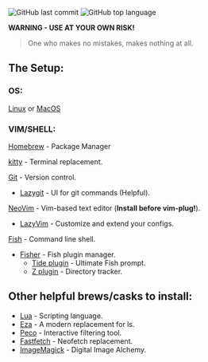 ![GitHub last commit](https://img.shields.io/github/last-commit/shirkxyz/.dotfiles)
![GitHub top language](https://img.shields.io/github/languages/top/shirkxyz/.dotfiles)

**WARNING - USE AT YOUR OWN RISK!**
> One who makes no mistakes, makes nothing at all.

## The Setup:
### OS:
[Linux](https://www.debian.org/) or [MacOS](https://www.apple.com/macos)

### VIM/SHELL:
[Homebrew](https://brew.sh/) - Package Manager

[kitty](https://formulae.brew.sh/cask/kitty) - Terminal replacement.
              
[Git](https://formulae.brew.sh/formula/git) - Version control.
  - [Lazygit](https://github.com/jesseduffield/lazygit) - UI for git commands (Helpful).
  
[NeoVim](https://formulae.brew.sh/formula/neovim) - Vim-based text editor (**Install before vim-plug!**). 
  - [LazyVim](https://github.com/LazyVim/LazyVim) - Customize and extend your configs.

[Fish](https://formulae.brew.sh/formula/fish) - Command line shell.
  - [Fisher](https://github.com/jorgebucaran/fisher) - Fish plugin manager.
    - [Tide plugin](https://github.com/IlanCosman/tide) - Ultimate Fish prompt.
    - [Z plugin](https://github.com/jethrokuan/z) - Directory tracker. 

## Other helpful brews/casks to install:
- [Lua](https://formulae.brew.sh/formula/lua#default) - Scripting language.
- [Eza](https://formulae.brew.sh/formula/eza#default) - A modern replacement for ls.
- [Peco](https://formulae.brew.sh/formula/peco#default) - Interactive filtering tool.
- [Fastfetch](https://formulae.brew.sh/formula/fastfetch) - Neofetch replacement.
- [ImageMagick](https://formulae.brew.sh/formula/imagemagick) - Digital Image Alchemy.

